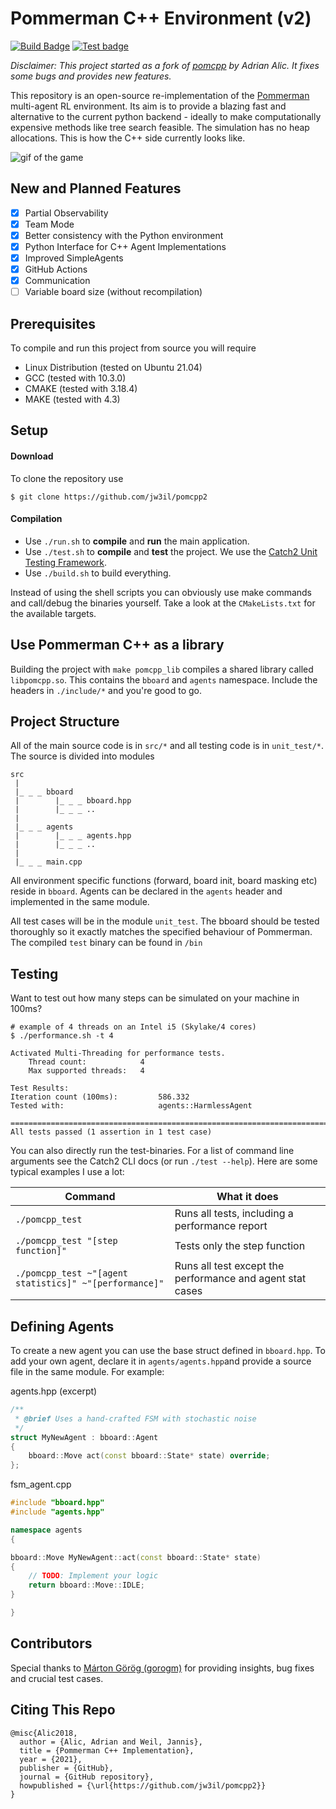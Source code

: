 # Pommerman C++ Environment (v2)

[![Build Badge](https://github.com/jw3il/pomcpp2/workflows/build/badge.svg)](https://github.com/jw3il/pomcpp2/actions?query=workflow%3Abuild) 
[![Test badge](https://github.com/jw3il/pomcpp2/workflows/test/badge.svg)](https://github.com/jw3il/pomcpp2/actions?query=workflow%3Atest)

*Disclaimer: This project started as a fork of [pomcpp](https://github.com/m2q/pomcpp) by Adrian Alic. It fixes some bugs and provides new features.*

This repository is an open-source re-implementation of the [Pommerman](https://www.pommerman.com/) multi-agent RL environment. Its aim is to provide a blazing fast and alternative to the current python backend - ideally to make computationally expensive methods like tree search feasible. The simulation has no heap allocations. This is how the C++ side currently looks like.

![gif of the game](docs/gifs/08_08.gif)

## New and Planned Features
- [x] Partial Observability
- [x] Team Mode
- [x] Better consistency with the Python environment
- [x] Python Interface for C++ Agent Implementations
- [x] Improved SimpleAgents
- [x] GitHub Actions
- [x] Communication
- [ ] Variable board size (without recompilation)

## Prerequisites

To compile and run this project from source you will require

- Linux Distribution (tested on Ubuntu 21.04)
- GCC (tested with 10.3.0)
- CMAKE (tested with 3.18.4)
- MAKE (tested with 4.3)

## Setup

#### Download

To clone the repository use

```
$ git clone https://github.com/jw3il/pomcpp2
```

#### Compilation

* Use `./run.sh` to **compile** and **run** the main application.
* Use `./test.sh` to **compile** and **test** the project. We use the [Catch2 Unit Testing Framework](https://github.com/catchorg/Catch2).
* Use `./build.sh` to build everything.

Instead of using the shell scripts you can obviously use make commands and call/debug the binaries yourself. Take a look at the `CMakeLists.txt` for the available targets.

## Use Pommerman C++ as a library

Building the project with `make pomcpp_lib` compiles a shared library called `libpomcpp.so`. This contains the `bboard` and `agents` namespace. Include the headers in `./include/*` and you're good to go.

## Project Structure

All of the main source code is in `src/*` and all testing code is in `unit_test/*`. The source is divided into modules

```
src
 |
 |_ _ _ bboard
 |        |_ _ _ bboard.hpp
 |        |_ _ _ ..
 |
 |_ _ _ agents
 |        |_ _ _ agents.hpp
 |        |_ _ _ ..
 |
 |_ _ _ main.cpp
```

All environment specific functions (forward, board init, board masking etc) reside in `bboard`. Agents can be declared
in the `agents` header and implemented in the same module.

All test cases will be in the module `unit_test`. The bboard should be tested thoroughly so it exactly matches the specified behaviour of Pommerman. The compiled `test` binary can be found in `/bin`

## Testing

Want to test out how many steps can be simulated on your machine in 100ms?

```
# example of 4 threads on an Intel i5 (Skylake/4 cores)
$ ./performance.sh -t 4 

Activated Multi-Threading for performance tests. 
	Thread count:            4
	Max supported threads:   4

Test Results:
Iteration count (100ms):         586.332
Tested with:                     agents::HarmlessAgent

===============================================================================
All tests passed (1 assertion in 1 test case)

```
You can also directly run the test-binaries. For a list of command line arguments
see the Catch2 CLI docs (or run `./test --help`). Here are some typical examples
I use a lot:

| Command | What it does |
| ------- | ------------ |
| `./pomcpp_test`  | Runs all tests, including a performance report |
| `./pomcpp_test "[step function]"` | Tests only the step function  |
| `./pomcpp_test ~"[agent statistics]" ~"[performance]"` | Runs all test except the performance and agent stat cases |

## Defining Agents

To create a new agent you can use the base struct defined in `bboard.hpp`. To add your own agent, declare it in
`agents/agents.hpp`and provide a source file in the same module. For example:

agents.hpp (excerpt)
```C++
/**
 * @brief Uses a hand-crafted FSM with stochastic noise
 */
struct MyNewAgent : bboard::Agent
{
    bboard::Move act(const bboard::State* state) override;
};
```

fsm_agent.cpp
```C++
#include "bboard.hpp"
#include "agents.hpp"

namespace agents
{

bboard::Move MyNewAgent::act(const bboard::State* state)
{
    // TODO: Implement your logic
    return bboard::Move::IDLE;
}

}
```

## Contributors

Special thanks to [Márton Görög (gorogm)](https://github.com/gorogm) for providing insights, bug fixes and crucial test cases.


## Citing This Repo

```
@misc{Alic2018,
  author = {Alic, Adrian and Weil, Jannis},
  title = {Pommerman C++ Implementation},
  year = {2021},
  publisher = {GitHub},
  journal = {GitHub repository},
  howpublished = {\url{https://github.com/jw3il/pomcpp2}}
}

```

